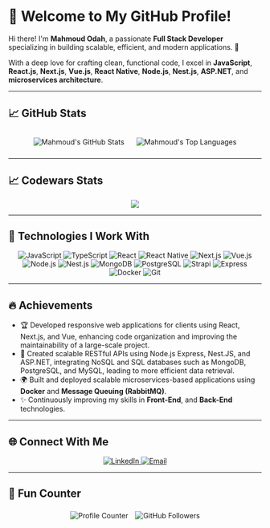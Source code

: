 # 🌟 Welcome to My GitHub Profile!

Hi there! I'm **Mahmoud Odah**, a passionate **Full Stack Developer** specializing in building scalable, efficient, and modern applications. 🚀

With a deep love for crafting clean, functional code, I excel in **JavaScript**, **React.js**, **Next.js**, **Vue.js**, **React Native**, **Node.js**, **Nest.js**, **ASP.NET**, and **microservices architecture**.

---

## 📈 GitHub Stats

<div align="center">

  <!-- GitHub Stats -->
  <img src="https://github-readme-stats.vercel.app/api?username=Mahmoud-Odah&show_icons=true&theme=radical&count_private=true" alt="Mahmoud's GitHub Stats" style="margin: 10px;" />

  <!-- GitHub Streak -->
   <!-- <img src="https://github-readme-streak-stats.herokuapp.com/?user=Mahmoud-Odah&theme=radical" alt="Mahmoud's GitHub Streak" style="margin: 10px;" /> -->

  <!-- Most Used Languages -->
  <img src="https://github-readme-stats.vercel.app/api/top-langs/?username=Mahmoud-Odah&layout=compact&theme=radical&langs_count=8&hide=ruby,dart,python,objective-c" alt="Mahmoud's Top Languages" style="margin: 10px;" />

</div>

---

## 📈 Codewars Stats

<div align="center">
  <!-- codewars badge -->
  <img src="https://www.codewars.com/users/Mahmoud-Odah/badges/large" />
</div>

---

## 🚀 Technologies I Work With

<div align="center">
  <img src="https://img.shields.io/badge/Code-JavaScript-informational?style=flat&logo=javascript&color=F7DF1E" alt="JavaScript" />
  <img src="https://img.shields.io/badge/Code-TypeScript-blue?style=flat&logo=typescript&color=007ACC" alt="TypeScript" />
  <img src="https://img.shields.io/badge/Code-React-blue?style=flat&logo=react&color=61DAFB" alt="React" />
  <img src="https://img.shields.io/badge/Code-React_Native-blue?style=flat&logo=react&color=61DAFB" alt="React Native" />
  <img src="https://img.shields.io/badge/Code-Next.js-black?style=flat&logo=next.js&color=000000" alt="Next.js" />
  <img src="https://img.shields.io/badge/Code-Vue.js-green?style=flat&logo=vue.js&color=4FC08D" alt="Vue.js" />
  <img src="https://img.shields.io/badge/Code-Node.js-green?style=flat&logo=node.js&color=339933" alt="Node.js" />
  <img src="https://img.shields.io/badge/Code-Nest.js-green?style=flat&logo=nestjs&color=ea2845" alt="Nest.js" />
  <img src="https://img.shields.io/badge/Code-MongoDB-green?style=flat&logo=mongodb&color=47A248" alt="MongoDB" />
  <img src="https://img.shields.io/badge/Code-PostgreSQL-blue?style=flat&logo=postgresql&color=4169E1" alt="PostgreSQL" />
  <img src="https://img.shields.io/badge/Code-Strapi-purple?style=flat&logo=strapi&color=8A2BE2" alt="Strapi" />
  <img src="https://img.shields.io/badge/Code-Express-black?style=flat&logo=express&color=000000" alt="Express" />
  <img src="https://img.shields.io/badge/Tools-Docker-blue?style=flat&logo=docker&color=2496ED" alt="Docker" />
  <img src="https://img.shields.io/badge/Tools-Git-red?style=flat&logo=git&color=F05032" alt="Git" />
</div>

---

## 🔥 Achievements

- 🏆 Developed responsive web applications for clients using React, Next.js, and Vue, enhancing code organization and improving the maintainability of a large-scale project.
- 🚀 Created scalable RESTful APIs using Node.js Express, Nest.JS, and ASP.NET, integrating NoSQL and SQL databases such as MongoDB, PostgreSQL, and MySQL, leading to more efficient data retrieval.
- 🌍 Built and deployed scalable microservices-based applications using **Docker** and **Message Queuing (RabbitMQ)**.
- ✨ Continuously improving my skills in **Front-End**, and **Back-End** technologies.

---

## 🌐 Connect With Me

<div align="center">
  <a href="https://www.linkedin.com/in/mahmoud-odeh-a9399b20a/" target="_blank">
    <img src="https://img.shields.io/badge/LinkedIn-blue?style=flat&logo=linkedin&logoColor=white" alt="LinkedIn" />
  </a>
  <a href="mailto:mahmoud.odah08@gmail.com" target="_blank">
    <img src="https://img.shields.io/badge/Email-red?style=flat&logo=gmail&logoColor=white" alt="Email" />
  </a>
</div>

---

## 🌟 Fun Counter

<div align="center">
  <img src="https://komarev.com/ghpvc/?username=Mahmoud-Odah&label=Profile%20Views&color=green&style=flat" alt="Profile Counter" style="margin: 5px;" />
  <img src="https://img.shields.io/github/followers/Mahmoud-Odah?label=Followers&style=social" alt="GitHub Followers" style="margin: 5px;" />
</div>
